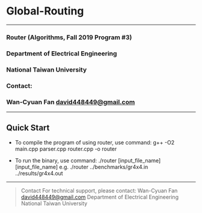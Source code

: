 # Global-Routing

***
### Router (Algorithms, Fall 2019 Program #3) 
### Department of Electrical Engineering
### National Taiwan University

### Contact:
### Wan-Cyuan Fan <david448449@gmail.com>


***
## Quick Start 

- To compile the program of using router, use command:
g++ -O2 main.cpp parser.cpp router.cpp -o router

- To run the binary, use command:
./router [input_file_name] [input_file_name]
e.g. ./router ../benchmarks/gr4x4.in ../results/gr4x4.out


***
> Contact 
For technical support, please contact:
Wan-Cyuan Fan <david448449@gmail.com>
Department of Electrical Engineering
National Taiwan University
